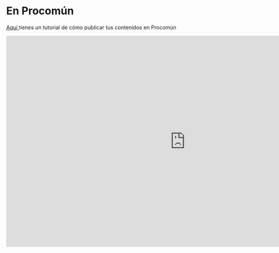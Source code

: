 
# En Procomún

[Aquí ](https://docs.google.com/presentation/d/1tL4EKsxQPqJ3IC_Hm739Oe4RD5xMh7bitThfWep5Lkc/pub?start=false&amp;loop=false&amp;delayms=3000)tienes un tutorial de cómo publicar tus contenidos en Procomún

<iframe allowfullscreen="allowfullscreen" frameborder="0" height="569" mozallowfullscreen="mozallowfullscreen" src="https://docs.google.com/presentation/d/1tL4EKsxQPqJ3IC_Hm739Oe4RD5xMh7bitThfWep5Lkc/embed?start=false&amp;loop=false&amp;delayms=3000" webkitallowfullscreen="webkitallowfullscreen" width="960"></iframe>

